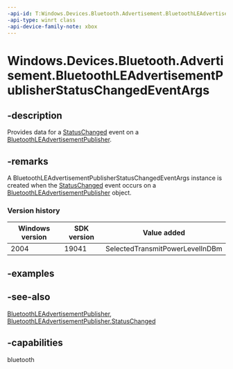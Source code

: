 ```yaml
---
-api-id: T:Windows.Devices.Bluetooth.Advertisement.BluetoothLEAdvertisementPublisherStatusChangedEventArgs
-api-type: winrt class
-api-device-family-note: xbox
---
```


<!-- Class syntax.
public class BluetoothLEAdvertisementPublisherStatusChangedEventArgs : Windows.Devices.Bluetooth.Advertisement.IBluetoothLEAdvertisementPublisherStatusChangedEventArgs
-->

# Windows.Devices.Bluetooth.Advertisement.BluetoothLEAdvertisementPublisherStatusChangedEventArgs

## -description
Provides data for a [StatusChanged](bluetoothleadvertisementpublisher_statuschanged.md) event on a [BluetoothLEAdvertisementPublisher](bluetoothleadvertisementpublisher.md).

## -remarks
A BluetoothLEAdvertisementPublisherStatusChangedEventArgs instance is created when the [StatusChanged](bluetoothleadvertisementpublisher_statuschanged.md) event occurs on a [BluetoothLEAdvertisementPublisher](bluetoothleadvertisementpublisher.md) object.

### Version history

| Windows version | SDK version | Value added |
| -- | -- | -- |
| 2004 | 19041 | SelectedTransmitPowerLevelInDBm |

## -examples

## -see-also
[BluetoothLEAdvertisementPublisher](bluetoothleadvertisementpublisher.md), [BluetoothLEAdvertisementPublisher.StatusChanged](bluetoothleadvertisementpublisher_statuschanged.md)
## -capabilities
bluetooth

